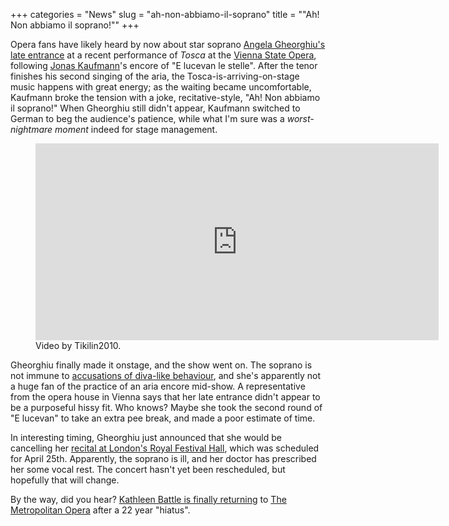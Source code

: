+++
categories = "News"
slug = "ah-non-abbiamo-il-soprano"
title = "&quot;Ah! Non abbiamo il soprano!&quot;"
+++

Opera fans have likely heard by now about star soprano [Angela Gheorghiu's late entrance](http://www.nytimes.com/2016/04/19/arts/music/tosca-angela-gheorghiu-missed-entrance.html) at a recent performance of *Tosca* at the [Vienna State Opera](/scene/companies/wiener-staatsoper/), following [Jonas Kaufmann](/scene/people/jonas-kaufmann/)'s encore of "E lucevan le stelle". After the tenor finishes his second singing of the aria, the Tosca-is-arriving-on-stage music happens with great energy; as the waiting became uncomfortable, Kaufmann broke the tension with a joke, recitative-style, "Ah! Non abbiamo il soprano!" When Gheorghiu still didn't appear, Kaufmann switched to German to beg the audience's patience, while what I'm sure was a *worst-nightmare moment* indeed for stage management.

<figure data-type="video">
<iframe width="645" height="315" src="https://www.youtube.com/embed/NnT4QTdzP_I?start=235" frameborder="0" allowfullscreen></iframe><figcaption>Video by Tikilin2010.</figcaption></figure>

Gheorghiu finally made it onstage, and the show went on. The soprano is not immune to [accusations of diva-like behaviour](http://www.nytimes.com/2016/04/19/arts/music/tosca-angela-gheorghiu-missed-entrance.html), and she's apparently not a huge fan of the practice of an aria encore mid-show. A representative from the opera house in Vienna says that her late entrance didn't appear to be a purposeful hissy fit. Who knows? Maybe she took the second round of "E lucevan" to take an extra pee break, and made a poor estimate of time.

In interesting timing, Gheorghiu just announced that she would be cancelling her [recital at London's Royal Festival Hall](http://www.southbankcentre.co.uk/whatson/angela-gheorghiu-91224), which was scheduled for April 25th. Apparently, the soprano is ill, and her doctor has prescribed her some vocal rest. The concert hasn't yet been rescheduled, but hopefully that will change.

By the way, did you hear? [Kathleen Battle is finally returning](http://www.nytimes.com/2016/04/05/arts/music/youre-unfired-kathleen-battle-is-returning-to-the-met-after-22-years.html) to [The Metropolitan Opera](/scene/companies/the-metropolitan-opera/) after a 22 year "hiatus".
